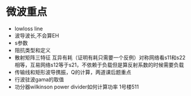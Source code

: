 # 微波重点
- lowloss line
- 波导波长,不会算EH
- s参数
- 阻抗类型和定义
- 散射矩阵三特征 互异有耗（证明有耗只需要一个反例）对称网络看s11和s22相等，互易网络s12等于s21，不依赖于负载但是算反射系数的时候需要负载
- 传输线和矩形波导携振，Q的计算，两道课后题重点
- 行波驻波gama的取值
- 功分器wilkinson power divider如何计算功率
1号楼511